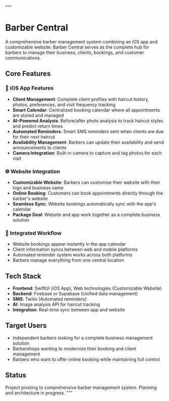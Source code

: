 """
# Barber Central

A comprehensive barber management system combining an iOS app and customizable website. Barber Central serves as the complete hub for barbers to manage their business, clients, bookings, and customer communications.

## Core Features

### 📱 iOS App Features
- **Client Management**: Complete client profiles with haircut history, photos, preferences, and visit frequency tracking
- **Smart Calendar**: Centralized booking calendar where all appointments are stored and managed
- **AI-Powered Analysis**: Before/after photo analysis to track haircut styles and predict return times
- **Automated Reminders**: Smart SMS reminders sent when clients are due for their next haircut
- **Availability Management**: Barbers can update their availability and send announcements to clients
- **Camera Integration**: Built-in camera to capture and tag photos for each visit

### 🌐 Website Integration
- **Customizable Website**: Barbers can customize their website with their logo and business name
- **Online Booking**: Customers can book appointments directly through the barber's website
- **Seamless Sync**: Website bookings automatically sync with the app's calendar
- **Package Deal**: Website and app work together as a complete business solution

### 🔄 Integrated Workflow
- Website bookings appear instantly in the app calendar
- Client information syncs between web and mobile platforms
- Automated reminder system works across both platforms
- Barbers manage everything from one central location

## Tech Stack
- **Frontend**: SwiftUI (iOS App), Web technologies (Customizable Website)
- **Backend**: Firebase or Supabase (Unified data management)
- **SMS**: Twilio (Automated reminders)
- **AI**: Image analysis API for haircut tracking
- **Integration**: Real-time sync between app and website

## Target Users
- Independent barbers looking for a complete business management solution
- Barbershops wanting to modernize their booking and client management
- Barbers who want to offer online booking while maintaining full control

## Status
Project pivoting to comprehensive barber management system. Planning and architecture in progress.
"""